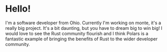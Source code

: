 # Hello!

I'm a software developer from Ohio. Currently I'm working on monte, it's a really big project.
It's a bit daunting, but you have to dream big to win big! I would love to see the Rust community flourish
and I think Polars is a fantastic example of bringing the benefits of Rust to the wider developer community.
